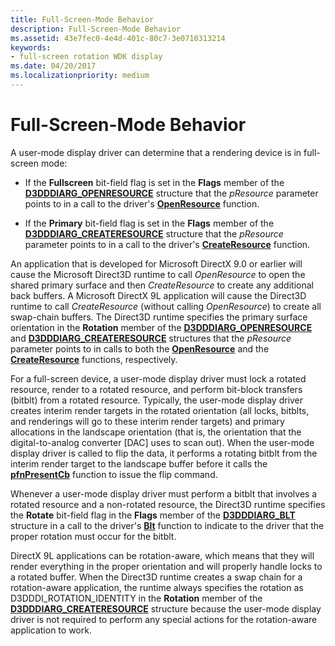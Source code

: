 ```yaml
---
title: Full-Screen-Mode Behavior
description: Full-Screen-Mode Behavior
ms.assetid: 43e7fec0-4e4d-401c-80c7-3e0710313214
keywords:
- full-screen rotation WDK display
ms.date: 04/20/2017
ms.localizationpriority: medium
---
```


# Full-Screen-Mode Behavior


A user-mode display driver can determine that a rendering device is in full-screen mode:

-   If the **Fullscreen** bit-field flag is set in the **Flags** member of the [**D3DDDIARG\_OPENRESOURCE**](https://docs.microsoft.com/windows-hardware/drivers/ddi/d3dumddi/ns-d3dumddi-_d3dddiarg_openresource) structure that the *pResource* parameter points to in a call to the driver's [**OpenResource**](https://docs.microsoft.com/windows-hardware/drivers/ddi/d3dumddi/nc-d3dumddi-pfnd3dddi_openresource) function.

-   If the **Primary** bit-field flag is set in the **Flags** member of the [**D3DDDIARG\_CREATERESOURCE**](https://docs.microsoft.com/windows-hardware/drivers/ddi/d3dukmdt/ns-d3dukmdt-_d3dddiarg_createresource) structure that the *pResource* parameter points to in a call to the driver's [**CreateResource**](https://docs.microsoft.com/windows-hardware/drivers/ddi/d3dumddi/nc-d3dumddi-pfnd3dddi_createresource) function.

An application that is developed for Microsoft DirectX 9.0 or earlier will cause the Microsoft Direct3D runtime to call *OpenResource* to open the shared primary surface and then *CreateResource* to create any additional back buffers. A Microsoft DirectX 9L application will cause the Direct3D runtime to call *CreateResource* (without calling *OpenResource*) to create all swap-chain buffers. The Direct3D runtime specifies the primary surface orientation in the **Rotation** member of the [**D3DDDIARG\_OPENRESOURCE**](https://docs.microsoft.com/windows-hardware/drivers/ddi/d3dumddi/ns-d3dumddi-_d3dddiarg_openresource) and [**D3DDDIARG\_CREATERESOURCE**](https://docs.microsoft.com/windows-hardware/drivers/ddi/d3dukmdt/ns-d3dukmdt-_d3dddiarg_createresource) structures that the *pResource* parameter points to in calls to both the [**OpenResource**](https://docs.microsoft.com/windows-hardware/drivers/ddi/d3dumddi/nc-d3dumddi-pfnd3dddi_openresource) and the [**CreateResource**](https://docs.microsoft.com/windows-hardware/drivers/ddi/d3dumddi/nc-d3dumddi-pfnd3dddi_createresource) functions, respectively.

For a full-screen device, a user-mode display driver must lock a rotated resource, render to a rotated resource, and perform bit-block transfers (bitblt) from a rotated resource. Typically, the user-mode display driver creates interim render targets in the rotated orientation (all locks, bitblts, and renderings will go to these interim render targets) and primary allocations in the landscape orientation (that is, the orientation that the digital-to-analog converter \[DAC\] uses to scan out). When the user-mode display driver is called to flip the data, it performs a rotating bitblt from the interim render target to the landscape buffer before it calls the [**pfnPresentCb**](https://docs.microsoft.com/windows-hardware/drivers/ddi/d3dumddi/nc-d3dumddi-pfnd3dddi_presentcb) function to issue the flip command.

Whenever a user-mode display driver must perform a bitblt that involves a rotated resource and a non-rotated resource, the Direct3D runtime specifies the **Rotate** bit-field flag in the **Flags** member of the [**D3DDDIARG\_BLT**](https://docs.microsoft.com/windows-hardware/drivers/ddi/d3dumddi/ns-d3dumddi-_d3dddiarg_blt) structure in a call to the driver's [**Blt**](https://docs.microsoft.com/windows-hardware/drivers/ddi/d3dumddi/nc-d3dumddi-pfnd3dddi_blt) function to indicate to the driver that the proper rotation must occur for the bitblt.

DirectX 9L applications can be rotation-aware, which means that they will render everything in the proper orientation and will properly handle locks to a rotated buffer. When the Direct3D runtime creates a swap chain for a rotation-aware application, the runtime always specifies the rotation as D3DDDI\_ROTATION\_IDENTITY in the **Rotation** member of the [**D3DDDIARG\_CREATERESOURCE**](https://docs.microsoft.com/windows-hardware/drivers/ddi/d3dukmdt/ns-d3dukmdt-_d3dddiarg_createresource) structure because the user-mode display driver is not required to perform any special actions for the rotation-aware application to work.

 

 





